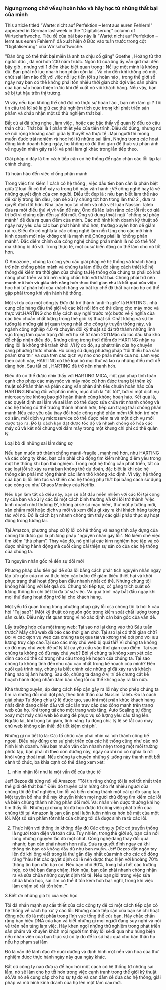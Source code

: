 ### Ngưng mong chờ về sự hoàn hảo và hãy học từ những thất bại của mình

This article titled "Wartet nicht auf Perfektion – lernt aus euren Fehlern!" appeared in German last week in the "Digitaliserung" column of Wirtschaftwoche.
Tiêu đề của bài báo này là "Wartet nicht auf Perfektion – lernt aus euren Fehlern!" đã xuất hiện ở Đức vào tuần trước trong cột "Digitaliserung" của Wirtschaftwoche.

"Đàn ông có thể thất bại miễn là anh ta chịu cố gắng"  Goethe ,  Hoàng tử thơ người đức , đã nói hơn 200 năm trước. Ngôn từ của ông ấy vẫn giữ mãi đến bây giờ , nhưng với 1 điểm khác biệt quan trọng :  Nỗ lực một mình là không đủ. Bạn phải nỗ lực nhanh hơn phần còn lại .  Và cho đến khi không có một chút sai lầm nào đối với việc nỗ lực tiến tới sự hoàn hảo , trong thế giới số ngày nay bạn có thế không phải tốn nhiều thời gian chờ đợi việc sản phẩm của bạn sắp hoàn thiện trước khi đề xuất nó với khách hàng. Nếu vậy, bạn sẽ bị tụt hậu trên thị trường.

Vì vậy nếu bạn không thể chờ đợi nó thực sự hoàn hảo , bạn nên làm gì ? 
Tôi tin câu trả lời sẽ là giữ các thử nghiệm  tích cực trong khi phát triển sản phẩm và chấp nhận một số thử nghiệm thất bại.

Bất cứ ai đã từng nghe , làm việc , hoặc các bậc thầy về quản lý đều có câu thần chú : Thất bài là 1 phần thiết yếu của tiến trình. Điều đó đúng, nhưng nó sẽ nới rộng khoảng cách giữa lý thuyết và thực tế .  Mọi người thì mong muốn được trải nghiệm  và học hỏi từ những sai lầm , Nhưng trong các hoạt động kinh doanh hàng ngày, họ không có đủ thời gian để thực sự phản ánh về nguyên nhân gây ra lỗi và phải làm gì khác trong lần tiếp theo.

Giải pháp ở đây là tìm cách tiếp cận có hệ thống để ngăn chặn các lỗi lặp lại chính chúng.

Từ hoàn hảo đến việc chống phân mảnh
 
Trong việc tìm kiếm 1 cách có hệ thống , việc đầu tiên bạn cần là phân biệt giữa 2 loại lỗi có thể xảy ra trong bộ máy vận hành : Về công nghệ hay là về những quyết định của con người.  Điều tốt đẹp là : nếu bạn biết làm thế nào để xử lý trong lần đầu , bạn sẽ xử lý chúng tốt hơn trong lần thứ 2 , đưa ra quyết định tốt hơn. Nhà toán học tài chính và nhà viết luận Nassim Taleb đưa ra một điều thú vị về vấn đề này. Ông đã lập luận rằng các lỗi rất có giá trị bởi vì chúng dẫn đến sự đổi mới. Ông sử dụng thuật ngữ "chống sự phân mảnh" để đưa ra quan điểm của mình.
Các mô hình kinh doanh kỹ thuật số ngày nay yêu cầu các bản phát hành nhỏ hơn, thường xuyên hơn để giảm rủi ro. Điều đó có nghĩa là các công nghệ làm nền tảng cho các mô hình kinh doanh mới này không chỉ là mạnh mẽ.Chúng phải là 'chống phân mảnh". Đặc điểm chính của công nghệ chống phân mảnh là nó có thể 'lỗi' mà không bị đổ vỡ. Trong thực tế, một cusự biến động có thể làm cho nó tốt hơn.

Ở Amazone , chúng ta cũng yêu cầu giải pháp về hệ thống và khách hàng trở nên chống phân mảnh và chúng ta làm điều đó bằng cách thiết kế hệ thống để kiểm tra thời gian của chúng ta.Hệ thống của chúng ta phải có khả năng phát triển và trở nên vững chắc hơn với thất bại. Chúng phải trở nên mạnh mẽ hơn và giàu tính năng hơn theo thời gian như là kết quả của việc học hỏi từ phản hồi của khách hàng và bất kỳ chế độ thất bại nào họ có thể gặp phải trong khi vận hành hệ thống.

Một ví dụ của một công ty Đức đã trở thành 'anti-fragile' là HARTING .  nhà cung cấp hàng đầu thế giới về  các kết nối lớn có thể dùng cho máy móc và thực vật.HARTING cho thấy cách suy nghĩ trước một bước về ý nghĩa của các tiêu chuẩn chất lượng trong thế giới kỹ thuật số. Chất lượng và sự tin tưởng là những giá trị quan trọng nhất cho công ty truyền thống này, và ngành công nghiệp 4.0 và chuyển đổi kỹ thuật số đã trở thành những lĩnh vực trọng tâm quan trọng đối với họ kể từ năm 2011.Mặc dù lúc đầu khá khó để  chấp nhận điều đó , Nhưng cũng trong thời điểm đó HARTING nhận ra rằng lỗi là không thể tránh khỏi .Vì lý do đó, sự phát triển của họ chuyển sang phương thức nhanh. Họ cũng sử dụng phương pháp "tối thiểu hóa sản phẩm khả thi" và dựa trên các dịch vụ nhỏ cho phần mềm của họ. Làm việc theo cách này, HARTING có thể loại bỏ mọi thứ và tạo ra những điều mới dễ dàng hơn. Sau tất cả , HARTING đã trở nên nhanh hơn.

Điều đó có thể được nhìn thấy với HARTING MICA, một giải pháp tính toán cạnh cho phép các máy móc và máy móc cũ hơn được trang bị thêm kỹ thuật số.Phần thân và phần cứng vẫn phản ánh tiêu chuẩn hoàn hảo của HARTING.Nhưng đối với phần mềm, mục đích là "đủ tốt", bởi vì một dịch vụ microservice không bao giờ hoàn thành cũng không hoàn hảo. Kết quả là, các quyết định sai lầm và sai lầm có thể được sửa chữa rất nhanh chóng và các hệ thống có thể trưởng thành nhanh hơn, tiếp cận trạng thái chống phân mảnh.Nếu các yêu cầu thay đổi hoặc công nghệ phần mềm tốt hơn trở nên có sẵn, mỗi dịch vụ microservice có thể được ném ra và một dịch vụ mới được tạo ra. Đó là cách bạn đạt được tốc độ và nhanh chóng số hóa các máy cũ và kết nối chúng với đám mây trong một khung chi phí có thể quản lý.

Loại bỏ đi những sai lầm đáng sợ

Nếu bạn muốn trở thành chống manti-fragile , mạnh mẽ hơn, như HARTING và các công ty khác, bạn cần phải chủ động tìm kiếm những điểm yếu trong một hệ thống khi bạn thử nghiệm. Trong một hệ thống cần phát triển, tất cả các loại lỗi sẽ xảy ra mà bạn không thể dự đoán, đặc biệt là khi các hệ thống cần phải mở rộng thành các lãnh thổ không xác định. Vì vậy, hệ thống của bạn bị lỗi liên tục và khiến các hệ thống phụ thất bại bằng cách sử dụng các công cụ như Chaos Monkey của Netflix.

Nếu bạn làm tất cả điều này, bạn sẽ bắt đầu miễn nhiễm với các lỗi tại công ty của bạn và xử lý các lỗi một cách bình thường.Và khi lỗi trở thành 'việc kinh doanh như thường lệ', không ai sẽ sợ mạo hiểm, thử một ý tưởng mới, sản phẩm mới hoặc dịch vụ mới và xem điều gì xảy ra khi khách hàng tương tác với nó. Đó là cách bạn nhanh chóng tìm thấy các giải pháp thực sự hoạt động trong tương lai.

Tại Amazon, phương pháp xử lý lỗi có hệ thống và mang tính xây dựng của chúng tôi được gọi là phương pháp "nguyên nhân gây lỗi". Nó kiềm chế việc tìm kiếm “thủ phạm”. Thay vào đó, nó ghi lại các kinh nghiệm học tập và có được những hành động mà cuối cùng cải thiện sự sẵn có của các hệ thống của chúng ta.

Từ nguyên nhân gốc rễ đến sự đổi mới

Phương pháp đầu tiên gọi để sửa lỗi bằng cách phân tích nguyên nhân ngay lập tức gốc của nó và thực hiện các bước để giảm thiểu thiệt hại và khôi phục trạng thái hoạt động ban đầu nhanh nhất có thể. Nhưng chúng tôi không hài lòng với kết quả đó. Chúng tôi tiếp tục, cố gắng trích xuất số lượng thông tin chi tiết tối đa từ sự việc. Và quá trình này bắt đầu ngay khi mọi thứ đang hoạt động trở lại cho khách hàng.

Một yếu tố quan trọng trong phương pháp gây lỗi của chúng tôi là hỏi 5 câu hỏi "Tại sao?" (Một kỹ thuật có nguồn gốc trong kiểm soát chất lượng trong sản xuất). Điều này rất quan trọng vì nó xác định căn bản gốc của vấn đề.

Lấy trường hợp của một trang web: Tại sao nó lại dừng vào thứ Sáu tuần trước? Máy chủ web đã báo cáo thời gian chờ. Tại sao lại có thời gian chờ? Bởi vì các dịch vụ web của chúng ta bị quá tải và không thể đối phó với lưu lượng truy cập cao.Tại sao các máy chủ web bị quá tải? Vì chúng ta không có đủ máy chủ web để xử lý tất cả yêu cầu vào thời gian cao điểm. Tại sao chúng ta không có đủ máy chủ web? Bởi vì chúng ta không xem xét các đỉnh cao có thể có trong nhu cầu trong kế hoạch của chúng ta. Tại sao chúng ta không tính đến nhu cầu cao nhất trong kế hoạch của mình? Đến cuối quá trình này, chúng ta biết chính xác những gì đã xảy ra và khách hàng nào bị ảnh hưởng. Sau đó, chúng ta đang ở vị trí để chưng cất kế hoạch hành động nhằm đảm bảo rằng lỗi cụ thể không xảy ra lần nữa.

Khá thường xuyên, áp dụng cách tiếp cận gây ra lỗi này cho phép chúng ta tìm ra những đổi mới đột phá, theo tinh thần của Nassim Taleb. Đó là cách giải pháp Tự động chia tỷ lệ được tạo, sau khi một phân khúc khách hàng nhất định đang chiến đấu với các lần truy cập dao động mạnh trên trang web của họ. Khi trọng tải cho một trang web tăng, Auto Scaling tự động xoay một máy chủ web bổ sung để phục vụ số lượng yêu cầu tăng lên. Ngược lại, khi trọng tải giảm, tính năng Tự động chia tỷ lệ sẽ tắt các máy chủ web không cần thiết để tiết kiệm chi phí.

Những gì nó tiết lộ là: Các tổ chức cần phải nhìn xa hơn thành công bề ngoài. Điều này đúng cho sự phát triển của các hệ thống cũng như các mô hình kinh doanh. Nếu bạn muốn vẫn còn nhanh nhẹn trong một môi trường phức tạp, bạn phải đi theo con đường này, ngay cả khi nó có nghĩa là rời khỏi vùng thoải mái. Nếu chúng ta chuyển những ý tưởng này thành một bối cảnh tổ chức, ba khía cạnh có thể đáng xem xét:

1. nhìn nhận lỗi như là một vấn đề của thực tế

Jeff Bezos đã từng nói về Amazon: “Tôi tin rằng chúng tôi là nơi tốt nhất trên thế giới để thất bại.” Điều đó truyền cảm hứng cho rất nhiều người của chúng tôi để thử nghiệm, tìm lỗi và biến chúng thành một cái gì đó sáng tạo. Một tuyên bố như thế này khuyến khích mọi người chủ động tìm kiếm các lỗi và biến chúng thành những phần đổi mới. Và: nhân viên được thưởng khi họ tìm thấy lỗi. Những gì chúng tôi đã học được từ công việc phát triển của chúng tôi tại Amazon là bạn cần phải luôn luôn nhìn xa hơn bề mặt của một lỗi. Một số sản phẩm tốt nhất của chúng tôi đã được sinh ra từ các lỗi.

2. Thực hiện với thông tin không đầy đủ
Các công ty Đức có truyền thống là người toàn diện và toàn cầu. Tuy nhiên, trong thế giới số, bạn cần nới lỏng những nguyên tắc đó một chút. Công nghệ đang thay đổi quá nhanh; bạn cần phải nhanh hơn nữa. Đưa ra quyết định ngay cả khi thông tin bạn có không đầy đủ như bạn muốn. Jeff Bezos đặt ngón tay lên đó khi ông viết trong lá thư gần đây nhất của mình cho các cổ đông rằng "hầu hết các quyết định có lẽ nên được thực hiện với khoảng 70% thông tin bạn ước bạn có. Nếu bạn chờ 90%, trong hầu hết các trường hợp, có thể bạn đang chậm. Hơn nữa, bạn cần phải nhanh chóng nhận ra và sửa chữa những quyết định tồi tệ. Nếu bạn giỏi trong việc sửa chữa khóa học, sai lầm có thể ít tốn kém hơn bạn nghĩ, trong khi việc làm chậm sẽ rất tốn kém. ”

3.Biết ơn những giá trị của việc học

Tôi đã nhấn mạnh sự cần thiết của các công ty để có một cách tiếp cận có hệ thống về cách họ xử lý các lỗi. Nhưng cách tiếp cận của bạn sẽ chỉ hoạt động nếu đó là một phần trong lĩnh vực tổng thể của bạn. Hãy chắc chắn rằng bạn hiểu DNA của bạn và biết những gì mọi người đang suy nghĩ và nói về trên nền tảng làm việc. Hãy khen ngợi những thử nghiệm trong phát triển sản phẩm và khuyến khích mọi người tìm thấy lỗi sẽ đi qua như hùng biện nếu nhân viên của bạn thực sự có lý do để lo sợ hậu quả cho bản thân họ nếu họ phạm sai lầm

Đó là vấn đề lãnh đạo để nuôi dưỡng và định hình một nền văn hóa của thử nghiệm được thực hành ngày này qua ngày khác.

Bất cứ công ty nào đưa ra để học hỏi một cách có hệ thống từ những sai lầm, nó sẽ làm cho họ tốt hơn trong việc cạnh tranh trong thế giới kỹ thuật số.Và nó sẽ cung cấp cho họ sự tự do và can đảm để đưa các hệ thống, giải pháp và mô hình kinh doanh của họ lên một tầm cao mới.
